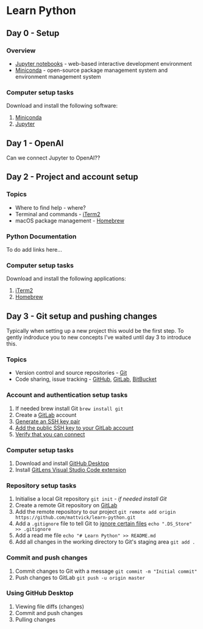 # Learn Python

## Day 0 - Setup

### Overview

* [Jupyter notebooks](https://jupyter.org/) - web-based interactive development environment
* [Miniconda](https://docs.conda.io/en/latest/miniconda.html) - open-source package management system and environment management system

### Computer setup tasks

Download and install the following software:

1. [Miniconda](https://conda.io/projects/conda/en/latest/user-guide/install/macos.html)
1. [Jupyter](https://jupyter.org/install) 

## Day 1 - OpenAI

Can we connect Jupyter to OpenAI??

## Day 2 - Project and account setup

### Topics

* Where to find help - where?
* Terminal and commands - [iTerm2](https://iterm2.com/)
* macOS package management - [Homebrew](https://brew.sh/)

### Python Documentation

To do add links here...

### Computer setup tasks

Download and install the following applications:

1. [iTerm2](https://iterm2.com/)
1. [Homebrew](https://brew.sh/)

## Day 3 - Git setup and pushing changes

Typically when setting up a new project this would be the first step. To gently indroduce you to new concepts I've waited until day 3 to introduce this.

### Topics

* Version control and source repositories - [Git](https://git-scm.com/)
* Code sharing, issue tracking - [GitHub](https://github.com/), [GitLab](https://about.gitlab.com/), [BitBucket](https://bitbucket.org/)

### Account and authentication setup tasks

1. If needed brew install Git `brew install git`
1. Create a [GitLab](https://about.gitlab.com/) account
1. [Generate an SSH key pair](https://docs.gitlab.com/ee/ssh/#generate-an-ssh-key-pair)
1. [Add the public SSH key to your GitLab account](https://docs.gitlab.com/ee/ssh/#add-an-ssh-key-to-your-gitlab-account)
1. [Verify that you can connect](https://docs.gitlab.com/ee/ssh/#verify-that-you-can-connect)

### Computer setup tasks

1. Download and install [GitHub Desktop](https://desktop.github.com/)
1. Install [GitLens Visual Studio Code extension](https://marketplace.visualstudio.com/items?itemName=eamodio.gitlens)

### Repository setup tasks

1. Initialise a local Git repository `git init` - _if needed install Git_
1. Create a remote Git repository on [GitLab](https://about.gitlab.com/)
1. Add the remote repository to our project `git remote add origin https://github.com/mattvick/learn-python.git`
1. Add a `.gitignore` file to tell Git to [ignore certain files](https://help.github.com/articles/ignoring-files/) `echo ".DS_Store" >> .gitignore`
1. Add a read me file `echo "# Learn Python" >> README.md`
1. Add all changes in the working directory to Git's staging area `git add .`

### Commit and push changes

1. Commit changes to Git with a message `git commit -m "Initial commit"`
1. Push changes to GitLab `git push -u origin master`

### Using GitHub Desktop

1. Viewing file diffs (changes) 
1. Commit and push changes
1. Pulling changes

